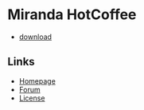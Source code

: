 # Miranda HotCoffee #

- [download](https://www.miranda-ng.org/hotcoffee/downloads/)

## Links ##

- [Homepage](https://www.miranda-ng.org/hotcoffee/)
- [Forum](https://forum.miranda-ng.org/index.php?topic=45.50000#lastPost)
- [License](https://www.miranda-ng.org/hotcoffee/licenses/)